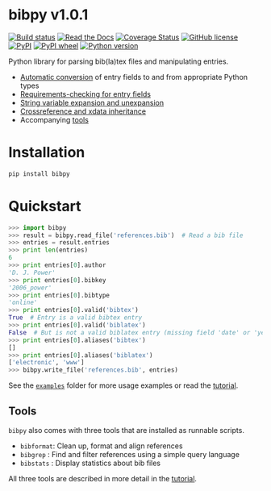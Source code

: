 # bibpy v1.0.1

[![Build status](https://travis-ci.org/MisanthropicBit/bibpy.svg?branch=master)](https://travis-ci.org/github/MisanthropicBit/bibpy)
[![Read the Docs](https://img.shields.io/readthedocs/bibpy)](https://readthedocs.org/projects/bibpy/)
[![Coverage Status](https://coveralls.io/repos/github/MisanthropicBit/bibpy/badge.svg?branch=master)](https://coveralls.io/github/MisanthropicBit/bibpy?branch=master)
[![GitHub license](https://img.shields.io/badge/license-MIT-blue.svg)](https://github.com/MisanthropicBit/bibpy/blob/master/LICENSE)
[![PyPI](https://img.shields.io/pypi/v/bibpy)](https://pypi.org/project/bibpy/)
[![PyPI wheel](https://img.shields.io/pypi/wheel/bibpy)](https://pypi.org/project/bibpy/)
[![Python version](https://img.shields.io/pypi/pyversions/bibpy.svg)](https://pypi.org/project/bibpy/)

Python library for parsing bib(la)tex files and manipulating entries.

* [Automatic conversion](https://github.com/MisanthropicBit/bibpy/tree/master/examples/field_conversion.py) of entry fields to and from appropriate Python types
* [Requirements-checking for entry fields](https://github.com/MisanthropicBit/bibpy/tree/master/examples/requirements_check.py)
* [String variable expansion and unexpansion](https://github.com/MisanthropicBit/bibpy/tree/master/examples/string_expansion.py)
* [Crossreference and xdata inheritance](https://github.com/MisanthropicBit/bibpy/tree/master/examples/crossref_expansion.py)
* Accompanying [tools](https://bibpy.readthedocs.io/en/latest/tutorial.html#bibpy-tools)

# Installation

```bash
pip install bibpy
```

<a name="quickstart"></a>
# Quickstart

```python
>>> import bibpy
>>> result = bibpy.read_file('references.bib')  # Read a bib file
>>> entries = result.entries
>>> print len(entries)
6
>>> print entries[0].author
'D. J. Power'
>>> print entries[0].bibkey
'2006_power'
>>> print entries[0].bibtype
'online'
>>> print entries[0].valid('bibtex')
True  # Entry is a valid bibtex entry
>>> print entries[0].valid('biblatex')
False  # But is not a valid biblatex entry (missing field 'date' or 'year')
>>> print entries[0].aliases('bibtex')
[]
>>> print entries[0].aliases('biblatex')
['electronic', 'www']
>>> bibpy.write_file('references.bib', entries)
```

See the [`examples`](https://github.com/MisanthropicBit/bibpy/tree/master/examples)
folder for more usage examples or read the
[tutorial](https://bibpy.readthedocs.io/en/latest/tutorial.html).

## Tools

`bibpy` also comes with three tools that are installed as runnable scripts.

* `bibformat`: Clean up, format and align references
* `bibgrep`  : Find and filter references using a simple query language
* `bibstats` : Display statistics about bib files

All three tools are described in more detail in the
[tutorial](https://bibpy.readthedocs.io/en/latest/tutorial.html#bibpy-tools).
